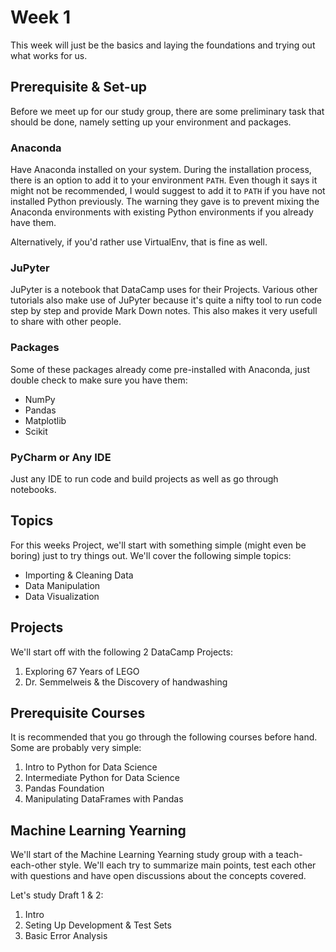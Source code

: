 # Week 1
This week will just be the basics and laying the foundations and trying out what works for us.

## Prerequisite &amp; Set-up
Before we meet up for our study group, there are some preliminary task that should be done, namely setting up your environment and packages.
### Anaconda
Have Anaconda installed on your system. During the installation process, there is an option to add it to your environment `PATH`. Even though it says it might not be recommended, I would suggest to add it to `PATH` if you have not installed Python previously. The warning they gave is to prevent mixing the Anaconda environments with existing Python environments if you already have them.

Alternatively, if you'd rather use VirtualEnv, that is fine as well.

### JuPyter
JuPyter is a notebook that DataCamp uses for their Projects. Various other tutorials also make use of JuPyter because it's quite a nifty tool to run code step by step and provide Mark Down notes. This also makes it very usefull to share with other people.

### Packages
Some of these packages already come pre-installed with Anaconda, just double check to make sure you have them:
* NumPy
* Pandas
* Matplotlib
* Scikit

### PyCharm or Any IDE
Just any IDE to run code and build projects as well as go through notebooks.

## Topics
For this weeks Project, we'll start with something simple (might even be boring) just to try things out. We'll cover the following simple topics:
* Importing & Cleaning Data
* Data Manipulation
* Data Visualization

## Projects
We'll start off with the following 2 DataCamp Projects:
1. Exploring 67 Years of LEGO
2. Dr. Semmelweis &amp; the Discovery of handwashing

## Prerequisite Courses
It is recommended that you go through the following courses before hand. Some are probably very simple:
1. Intro to Python for Data Science
2. Intermediate Python for Data Science
3. Pandas Foundation
4. Manipulating DataFrames with Pandas

## Machine Learning Yearning
We'll start of the Machine Learning Yearning study group with a teach-each-other style. We'll each try to summarize main points, test each other with questions and have open discussions about the concepts covered.

Let's study Draft 1 &amp; 2:
1. Intro
2. Seting Up Development &amp; Test Sets
3. Basic Error Analysis

